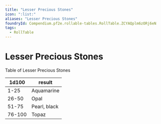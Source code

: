 ```yaml
---
title: "Lesser Precious Stones"
icon: ":list:"
aliases: "Lesser Precious Stones"
foundryId: Compendium.pf2e.rollable-tables.RollTable.ZCYAQplm6zORj6eN
tags:
  - RollTable
---
```


# Lesser Precious Stones
Table of Lesser Precious Stones

| 1d100 | result |
|------|--------|
| 1-25 | Aquamarine |
| 26-50 | Opal |
| 51-75 | Pearl, black |
| 76-100 | Topaz |
